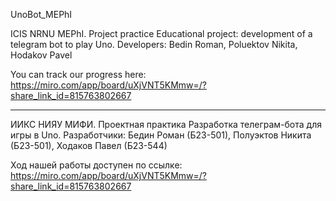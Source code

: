 UnoBot_MEPhI

ICIS NRNU MEPhI. Project practice
Educational project: development of a telegram bot to play Uno.
Developers: Bedin Roman, Poluektov Nikita, Hodakov Pavel

You can track our progress here: https://miro.com/app/board/uXjVNT5KMmw=/?share_link_id=815763802667

------------------------------------------------------------

ИИКС НИЯУ МИФИ. Проектная практика
Разработка телеграм-бота для игры в Uno.
Разработчики: Бедин Роман (Б23-501), Полуэктов Никита (Б23-501), Ходаков Павел (Б23-544)

Ход нашей работы доступен по ссылке: https://miro.com/app/board/uXjVNT5KMmw=/?share_link_id=815763802667
